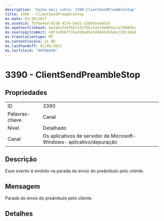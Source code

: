 ```yaml
---
description: 'Saiba mais sobre: 3390-ClientSendPreambleStop'
title: 3390 - ClientSendPreambleStop
ms.date: 03/30/2017
ms.assetid: fbf6e4ed-8538-417e-b4d1-a30b45ee6b5d
ms.openlocfilehash: 6a2abc5c6f0e21d378bc5ae19e065aca178805bc
ms.sourcegitcommit: ddf7edb67715a5b9a45e3dd44536dabc153c1de0
ms.translationtype: MT
ms.contentlocale: pt-BR
ms.lasthandoff: 02/06/2021
ms.locfileid: "99760440"
---
```

# <a name="3390---clientsendpreamblestop"></a>3390 - ClientSendPreambleStop

## <a name="properties"></a>Propriedades  
  
|||  
|-|-|  
|ID|3390|  
|Palavras-chave|Canal|  
|Nível|Detalhado|  
|Canal|Os aplicativos de servidor de Microsoft-Windows- aplicativo/depuração|  
  
## <a name="description"></a>Descrição  

 Esse evento é emitido na parada do envio do preâmbulo pelo cliente.  
  
## <a name="message"></a>Mensagem  

 Parada do envio do preâmbulo pelo cliente.  
  
## <a name="details"></a>Detalhes
